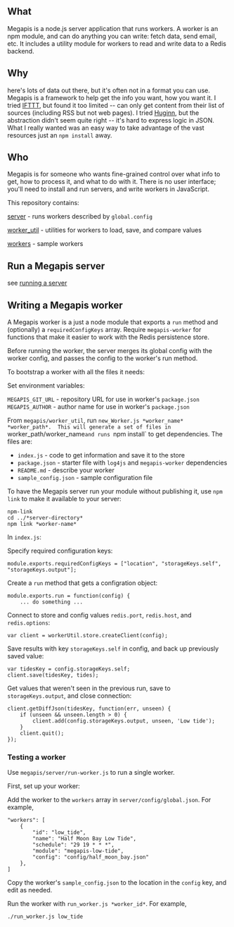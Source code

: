 
## What
Megapis is a node.js server application that runs workers.  A worker is an npm module,
and can do anything you can write: fetch data, send email, etc.   It includes a utility
module for workers to read and write data to a Redis backend.

## Why
here's lots of data out there, but it's often not in a format you can use.
Megapis is a framework to help get the info you want, how you want it.
I tried [IFTTT](https://ifttt.com/), but found it too limited -- can only get 
content from their list of sources (including RSS but not web pages).
I tried [Huginn](https://github.com/cantino/huginn), but the abstraction didn't
seem quite right -- it's hard to express logic in JSON.  What I really wanted was an easy
way to take advantage of the vast resources just an `npm install` away.

## Who
Megapis is for someone who wants fine-grained control over what info to get, how to
process it, and what to do with it.  There is no user interface; you'll need to install and
run servers, and write workers in JavaScript.

This repository contains:

[server](server/README.md) - runs workers described by `global.config`

[worker\_util](worker\_util/README.me) - utilities for workers to load, save, and compare values

[workers](workers) - sample workers

## Run a Megapis server

see [running a server](server/README.id)

## Writing a Megapis worker

A Megapis worker is a just a node module that exports a `run` method and (optionally)
a `requiredConfigKeys` array.  Require `megapis-worker` for functions that make
it easier to work with the Redis persistence store.  

Before running the worker, the server merges its global 
config with the worker config, and passes the config to the worker's run method.

To bootstrap a worker with all the files it needs:

Set environment variables:

`MEGAPIS_GIT_URL` - repository URL for use in worker's `package.json`
`MEGAPIS_AUTHOR` - author name for use in worker's `package.json`

From `megapis/worker_util`, run `new_Worker.js *worker_name* *worker_path*.  This
will generate a set of files in `worker_path/worker_name` and runs 
`npm install` to get dependencies.  The files are:

- `index.js` - code to get information and save it to the store
- `package.json` - starter file with `log4js` and `megapis-worker` dependencies
- `README.md` - describe your worker
- `sample_config.json` - sample configuration file

To have the Megapis server run your module without publishing it, use `npm link` to make it 
available to your server:

    npm-link
    cd ../*server-directory*
    npm link *worker-name*

In `index.js`:

Specify required configuration keys:

    module.exports.requiredConfigKeys = ["location", "storageKeys.self", "storageKeys.output"];

Create a `run` method that gets a configration object:

    module.exports.run = function(config) {
        ... do something ...

Connect to store and config values `redis.port`, `redis.host`, and `redis.options`:

    var client = workerUtil.store.createClient(config);

Save results with key `storageKeys.self` in config, and back up previously saved value:

    var tidesKey = config.storageKeys.self;
    client.save(tidesKey, tides);

Get values that weren't seen in the previous run, save to `storageKeys.output`, and close
connection:

    client.getDiffJson(tidesKey, function(err, unseen) {
        if (unseen && unseen.length > 0) {
            client.add(config.storageKeys.output, unseen, 'Low tide');
        }
        client.quit();
    });

### Testing a worker

Use `megapis/server/run-worker.js` to run a single worker.

First, set up your worker:

Add the worker to the `workers` array in `server/config/global.json`.  For example,

    "workers": [
        {
            "id": "low_tide",
            "name": "Half Moon Bay Low Tide",
            "schedule": "29 19 * * *",
            "module": "megapis-low-tide",
            "config": "config/half_moon_bay.json"
        },
    ]

Copy the worker's `sample_config.json` to the location in the `config` key, and 
edit as needed.

Run the worker with `run_worker.js *worker_id*`.  For example,

    ./run_worker.js low_tide



